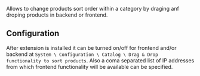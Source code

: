 Allows to change products sort order within a category by draging anf droping products in backend or frontend.

Configuration
-------------
After extension is installed it can be turned on/off for frontend and/or backend at `System \ Configuration \ Catalog \ Drag & Drop functionality to sort products`. Also a coma separated list of IP addresses from which frontend functionality will be available can be specified.
